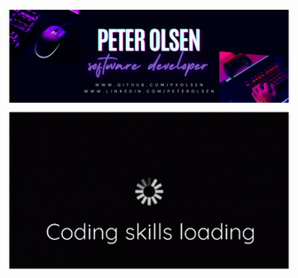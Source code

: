 <p align="center">
  <img src="olsen_banner3.png" alt="banner" />
</p>

<p align="center">
  <img src="gh_gif.gif" alt="animated" />
</p>
